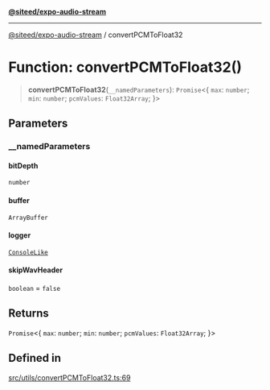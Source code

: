 [**@siteed/expo-audio-stream**](../README.md)

***

[@siteed/expo-audio-stream](../README.md) / convertPCMToFloat32

# Function: convertPCMToFloat32()

> **convertPCMToFloat32**(`__namedParameters`): `Promise`\<\{ `max`: `number`; `min`: `number`; `pcmValues`: `Float32Array`; \}\>

## Parameters

### \_\_namedParameters

#### bitDepth

`number`

#### buffer

`ArrayBuffer`

#### logger

[`ConsoleLike`](../type-aliases/ConsoleLike.md)

#### skipWavHeader

`boolean` = `false`

## Returns

`Promise`\<\{ `max`: `number`; `min`: `number`; `pcmValues`: `Float32Array`; \}\>

## Defined in

[src/utils/convertPCMToFloat32.ts:69](https://github.com/deeeed/expo-audio-stream/blob/28953461fc4da5b476e6df897abb4dac5b33f115/packages/expo-audio-stream/src/utils/convertPCMToFloat32.ts#L69)
